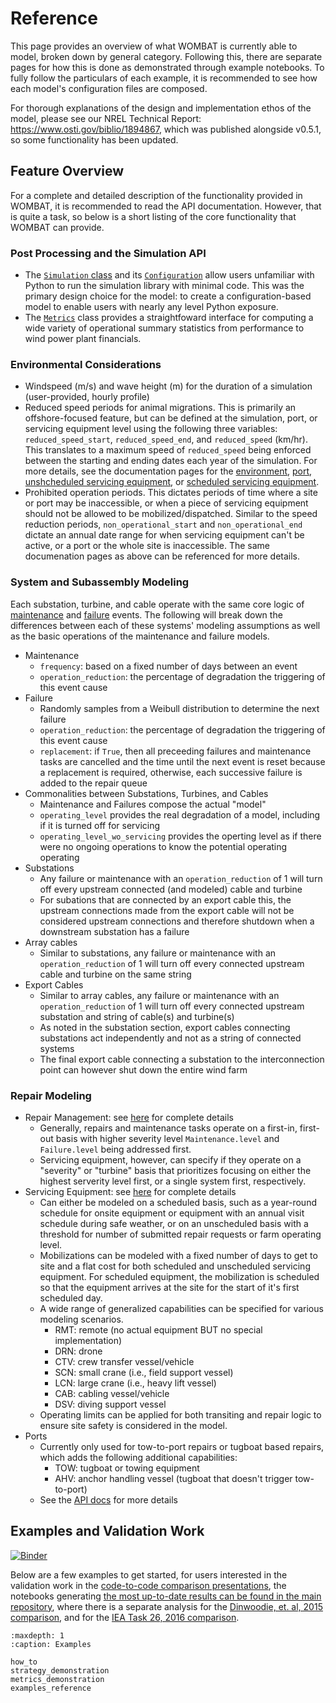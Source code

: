 
Reference
=========

This page provides an overview of what WOMBAT is currently able to model, broken down by
general category. Following this, there are separate pages for how this is done as
demonstrated through example notebooks. To fully follow the particulars of each example,
it is recommended to see how each model's configuration files are composed.

For thorough explanations of the design and implementation ethos of the model, please
see our NREL Technical Report: https://www.osti.gov/biblio/1894867, which was published
alongside v0.5.1, so some functionality has been updated.
## Feature Overview

For a complete and detailed description of the functionality provided in WOMBAT, it is
recommended to read the API documentation. However, that is quite a task, so below is
a short listing of the core functionality that WOMBAT can provide.

### Post Processing and the Simulation API

- The [`Simulation` class](../API/simulation_api.md#simulation-api) and its
  [`Configuration`](../API/simulation_api.md#configuration) allow users unfamiliar with
  Python to run the simulation library with minimal code. This was the primary design
  choice for the model: to create a configuration-based model to enable users with nearly
  any level Python exposure.
- The [`Metrics`](../API/simulation_api.md#metrics-computation) class provides a
  straightfoward interface for computing a wide variety of operational summary statistics
  from performance to wind power plant financials.

### Environmental Considerations

- Windspeed (m/s) and wave height (m) for the duration of a simulation (user-provided,
  hourly profile)
- Reduced speed periods for animal migrations. This is primarily an offshore-focused
  feature, but can be defined at the simulation, port, or servicing equipment level
  using the following three variables: `reduced_speed_start`, `reduced_speed_end`, and
  `reduced_speed` (km/hr). This translates to a maximum speed of `reduced_speed` being
  enforced between the starting and ending dates each year of the simulation. For more
  details, see the documentation pages for the
  [environment](../API/simulation.md#environment), [port](../API/simulation.md#port),
  [unshcheduled servicing equipment](../API/types.md#unscheduled-service-equipment), or
  [scheduled servicing equipment](../API/types.md#scheduled-service-equipment).
- Prohibited operation periods. This dictates periods of time where a site or port may
  be inaccessible, or when a piece of servicing equipment should not be allowed to be
  mobilized/dispatched. Similar to the speed reduction periods, `non_operational_start`
  and `non_operational_end` dictate an annual date range for when servicing equipment
  can't be active, or a port or the whole site is inaccessible. The same documenation
  pages as above can be referenced for more details.

### System and Subassembly Modeling

Each substation, turbine, and cable operate with the same core logic of
[maintenance](../API/types.md#maintenance-tasks) and [failure](../API/types.md#failures)
events. The following will break down the differences between each of these systems'
modeling assumptions as well as the basic operations of the maintenance and failure models.

- Maintenance
  - `frequency`: based on a fixed number of days between an event
  - `operation_reduction`: the percentage of degradation the triggering of this event
    cause
- Failure
  - Randomly samples from a Weibull distribution to determine the next failure
  - `operation_reduction`: the percentage of degradation the triggering of this event
    cause
  - `replacement`: if `True`, then all preceeding failures and maintenance tasks are
    cancelled and the time until the next event is reset because a replacement is
    required, otherwise, each successive failure is added to the repair queue
- Commonalities between Substations, Turbines, and Cables
  - Maintenance and Failures compose the actual "model"
  - `operating_level` provides the real degradation of a model, including if it is turned
    off for servicing
  - `operating_level_wo_servicing` provides the operting level as if there were no
    ongoing operations to know the potential operating operating
- Substations
  - Any failure or maintenance with an `operation_reduction` of 1 will turn off every
    upstream connected (and modeled) cable and turbine
  - For subations that are connected by an export cable this, the upstream connections
    made from the export cable will not be considered upstream connections and therefore
    shutdown when a downstream substation has a failure
- Array cables
  - Similar to substations, any failure or maintenance with an `operation_reduction` of
    1 will turn off every connected upstream cable and turbine on the same string
- Export Cables
  - Similar to array cables, any failure or maintenance with an `operation_reduction` of
    1 will turn off every connected upstream substation and string of cable(s) and
    turbine(s)
  - As noted in the substation section, export cables connecting substations act
    independently and not as a string of connected systems
  - The final export cable connecting a substation to the interconnection point can
    however shut down the entire wind farm

### Repair Modeling

- Repair Management: see [here](../API/simulation.md#repair-management) for complete details
  - Generally, repairs and maintenance tasks operate on a first-in, first-out basis with
    higher severity level `Maintenance.level` and `Failure.level` being addressed first.
  - Servicing equipment, however, can specify if they operate on a "severity" or "turbine"
    basis that prioritizes focusing on either the highest serverity level first, or
    a single system first, respectively.
- Servicing Equipment: see [here](../API/simulation.md#servicing-equipment) for complete details
  - Can either be modeled on a scheduled basis, such as a year-round schedule for onsite
    equipment or equipment with an annual visit schedule during safe weather, or on
    an unscheduled basis with a threshold for number of submitted repair requests or
    farm operating level.
  - Mobilizations can be modeled with a fixed number of days to get to site and a flat
    cost for both scheduled and unscheduled servicing equipment. For scheduled equipment,
    the mobilization is scheduled so that the equipment arrives at the site for the
    start of it's first scheduled day.
  - A wide range of generalized capabilities can be specified for various modeling
    scenarios.
    - RMT: remote (no actual equipment BUT no special implementation)
    - DRN: drone
    - CTV: crew transfer vessel/vehicle
    - SCN: small crane (i.e., field support vessel)
    - LCN: large crane (i.e., heavy lift vessel)
    - CAB: cabling vessel/vehicle
    - DSV: diving support vessel
  - Operating limits can be applied for both transiting and repair logic to ensure site
    safety is considered in the model.
- Ports
  - Currently only used for tow-to-port repairs or tugboat based repairs, which adds the
    following additional capabilities:
    - TOW: tugboat or towing equipment
    - AHV: anchor handling vessel (tugboat that doesn't trigger tow-to-port)
  - See the [API docs](../API/simulation.md#port) for more details

## Examples and Validation Work

[![Binder](https://mybinder.org/badge_logo.svg)](https://mybinder.org/v2/gh/WISDEM/WOMBAT/main?filepath=examples)

Below are a few examples to get started, for users interested in the validation work in
the [code-to-code comparison presentations](../presentations.md#code-to-code-comparison),
the notebooks generating [the most up-to-date results can be found in the main repository](https://github.com/WISDEM/WOMBAT/examples/), where there is a separate analysis
for the
[Dinwoodie, et. al, 2015 comparison](https://github.com/WISDEM/WOMBAT/blob/main/examples/dinwoodie_validation.ipynb),
and for the [IEA Task 26, 2016 comparison](https://github.com/WISDEM/blob/main/WOMBAT/examples/iea_26_validation.ipynb).

```{toctree}
:maxdepth: 1
:caption: Examples

how_to
strategy_demonstration
metrics_demonstration
examples_reference
```
